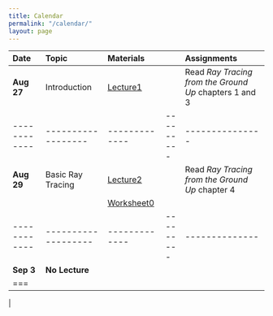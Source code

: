 ```yaml
---
title: Calendar
permalink: "/calendar/"
layout: page
---
```


|**Date**    |**Topic**         |**Materials**|         |**Assignments**|
|:-----------|:-----------------|:------------|:--------|:--------------|
|**Aug 27**|Introduction      | [Lecture1](https://github.com/shaffer1/UIllinois_Rendering/blob/master/Lecture-1-Preliminaries.pptx?raw=true) | |Read _Ray Tracing from the Ground Up_ chapters 1 and 3
|------------|------------------|-------------|---------|---------------|
|**Aug 29**|Basic Ray Tracing | [Lecture2](https://github.com/shaffer1/UIllinois_Rendering/blob/master/Lecture-2-Ray%20Tracing.pptx?raw=true)    |                     | Read _Ray Tracing from the Ground Up_ chapter 4 
|            |                     | [Worksheet0](https://github.com/shaffer1/UIllinois_Rendering/blob/master/CS%20419-Worksheet0.pdf)|            |              |
|------------|-------------------|-------------|---------|--------------|
|**Sep 3**   | **No Lecture**    |             |          |              |
|===
| 
